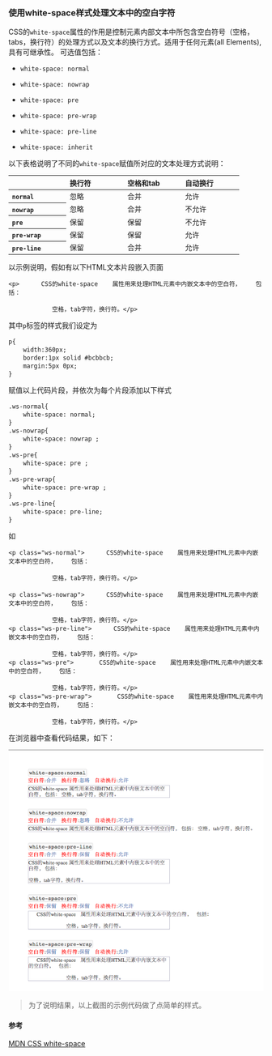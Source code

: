 ### 使用white-space样式处理文本中的空白字符

CSS的`white-space`属性的作用是控制元素内部文本中所包含空白符号（空格，tabs，换行符）的处理方式以及文本的换行方式。适用于任何元素(all Elements),具有可继承性。
可选值包括：

+ `white-space: normal`
+ `white-space: nowrap`
+ `white-space: pre`
+ `white-space: pre-wrap`
+ `white-space: pre-line`

+ `white-space: inherit`

以下表格说明了不同的`white-space`赋值所对应的文本处理方式说明：

<table style="text-align:left">
 <thead>
  <tr>
   <th style="width:100px">&nbsp;</th>
   <th style="width:100px">换行符</th>
   <th style="width:100px">空格和tab</th>
   <th style="width:100px">自动换行</th>
  </tr>
 </thead>
 <tbody>
  <tr>
   <th><code>normal</code></th>
   <td>忽略</td>
   <td>合并</td>
   <td>允许</td>
  </tr>
  <tr>
   <th><code>nowrap</code></th>
   <td>忽略</td>
   <td>合并</td>
   <td>不允许</td>
  </tr>
  <tr>
   <th><code>pre</code></th>
   <td>保留</td>
   <td>保留</td>
   <td>不允许</td>
  </tr>
  <tr>
   <th><code>pre-wrap</code></th>
   <td>保留</td>
   <td>保留</td>
   <td>允许</td>
  </tr>
  <tr>
   <th><code>pre-line</code></th>
   <td>保留</td>
   <td>合并</td>
   <td>允许</td>
  </tr>
 </tbody>
</table>

以示例说明，假如有以下HTML文本片段嵌入页面

	<p>      CSS的white-space    属性用来处理HTML元素中内嵌文本中的空白符，    包括：

				空格，tab字符，换行符。</p>

其中`p`标签的样式我们设定为

	p{
		width:360px;
		border:1px solid #bcbbcb;
		margin:5px 0px;
	}

赋值以上代码片段，并依次为每个片段添加以下样式

	.ws-normal{
		white-space: normal;
	}
	.ws-nowrap{
		white-space: nowrap ;
	}
	.ws-pre{
		white-space: pre ;
	}
	.ws-pre-wrap{
		white-space: pre-wrap ;
	}
	.ws-pre-line{
		white-space: pre-line;
	}

如

	<p class="ws-normal">      CSS的white-space    属性用来处理HTML元素中内嵌文本中的空白符，    包括：

				空格，tab字符，换行符。</p>
 
	<p class="ws-nowrap">      CSS的white-space    属性用来处理HTML元素中内嵌文本中的空白符，    包括：

				空格，tab字符，换行符。</p>	
	<p class="ws-pre-line">      CSS的white-space    属性用来处理HTML元素中内嵌文本中的空白符，    包括：

				空格，tab字符，换行符。</p>
	<p class="ws-pre">       CSS的white-space    属性用来处理HTML元素中内嵌文本中的空白符，    包括：

				空格，tab字符，换行符。</p>
	<p class="ws-pre-wrap">       CSS的white-space    属性用来处理HTML元素中内嵌文本中的空白符，    包括：

				空格，tab字符，换行符。</p>	

在浏览器中查看代码结果，如下：

![white-space](1.png)

>为了说明结果，以上截图的示例代码做了点简单的样式。

#### 参考
[MDN CSS white-space](https://developer.mozilla.org/en-US/docs/Web/CSS/white-space)

